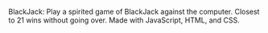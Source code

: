 BlackJack: Play a spirited game of BlackJack against the computer. Closest to 21 wins without going over. Made with JavaScript, HTML, and CSS.
